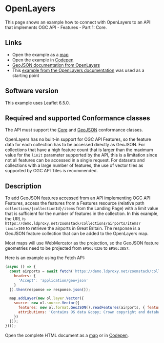 # OpenLayers

This page shows an example how to connect with OpenLayers to an API that implements OGC API - Features - Part 1: Core.

## Links

- Open the example as a [map](https://portele.de/openlayers-airports.html)
- Open the example in [Codepen](https://codepen.io/cportele/pen/OJbrgKe)
- [GeoJSON documentation from OpenLayers](https://openlayers.org/en/latest/apidoc/module-ol_format_GeoJSON-GeoJSON.html)
- This [example from the OpenLayers documentation](https://openlayers.org/en/latest/examples/geojson.html) was used as a starting point

## Software version

This example uses Leaflet 6.5.0.

## Required and supported Conformance classes

The API must support the [Core](http://www.opengis.net/spec/ogcapi-features-1/1.0/conf/core) and [GeoJSON](http://www.opengis.net/spec/ogcapi-features-1/1.0/conf/geojson) conformance classes.

OpenLayers has no built-in support for OGC API Features, so the feature data for each collection has to be accessed directly as GeoJSON. For collections that have a high feature count that is larger than the maximum value for the `limit` parameter supported by the API, this is a limitation since not all features can be accessed in a single request. For datasets and collections with a large number of features, the use of vector tiles as supported by OGC API Tiles is recommended.

## Description

To add GeoJSON features accessed from an API implementing OGC API Features, access the features from a Features resource (relative path `collections/{collectionId}/items` from the Landing Page) with a limit value that is sufficient for the number of features in the collection. In this example, the URL is `https://demo.ldproxy.net/zoomstack/collections/airports/items?limit=100` to retrieve the airports in Great Britain. The response is a GeoJSON feature collection that can be added to the OpenLayers map.

Most maps will use WebMercator as the projection, so the GeoJSON feature geometries need to be projected from `EPSG:4326` to `EPSG:3857`.

Here is an example using the Fetch API:

```javascript
(async () => {
  const airports = await fetch('https://demo.ldproxy.net/zoomstack/collections/airports/items?limit=100', {
    headers: {
      'Accept': 'application/geo+json'
    }
  }).then(response => response.json());

  map.addLayer(new ol.layer.Vector({
    source: new ol.source.Vector({
      features: new ol.format.GeoJSON().readFeatures(airports, { featureProjection: 'EPSG:3857' }),
      attributions: 'Contains OS data &copy; Crown copyright and database right 2021.'
    })
  }));
})();
```

Open the complete HTML document as a [map](https://portele.de/openlayers-airports.html) or in [Codepen](https://codepen.io/cportele/pen/OJbrgKe).

